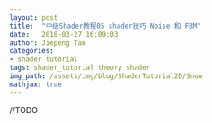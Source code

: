 ```yaml
---
layout: post
title:  "中级Shader教程05 shader技巧 Noise 和 FBM"
date:   2018-03-27 16:09:03
author: Jiepeng Tan
categories: 
- shader tutorial
tags: shader_tutorial theory shader
img_path: /assets/img/blog/ShaderTutorial2D/Snow
mathjax: true
---
```

 
//TODO 

